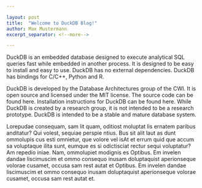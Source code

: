 ```yaml
---

layout: post  
title:  "Welcome to DuckDB Blog!"  
author: Max Mustermann  
excerpt_separator: <!--more-->

---
```


DuckDB is an embedded database designed to execute analytical SQL queries fast while embedded in another process. It is designed to be easy to install and easy to use. DuckDB has no external dependencies. DuckDB has bindings for C/C++, Python and R.

DuckDB is developed by the Database Architectures group of the CWI. It is open source and licensed under the MIT license. The source code can be found here. Installation instructions for DuckDB can be found here.
While DuckDB is created by a research group, it is not intended to be a research prototype. DuckDB is intended to be a stable and mature database system.

<!--more-->
Lorepudae consequam, sam lit quam, oditiost moluptat lis ernatem paribus anditatur? Qui volest, sequiae perspie ntius.
Bus sit alit laut as dunt ommolupis cus esti omnietur, que volore vel isAt et errum quid que accum sa voluptaque ilita sunt, eumque es si odictisciat rectur sequi voluptatur? Am repedio iniae. Nam, ommolupiet modignis es
Optibus. Em invelen dandae liscimuscim et ommo consequo inusam doluptaquist aperionseque volorae cusamet, occusa sam rest autat et Optibus. Em invelen dandae liscimuscim et ommo consequo inusam doluptaquist aperionseque volorae cusamet, occusa sam rest autat et.